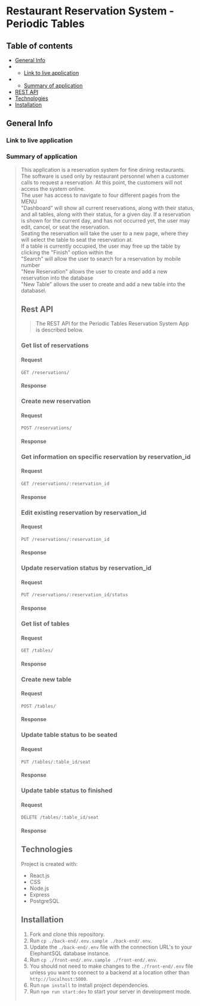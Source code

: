 # Restaurant Reservation System - Periodic Tables

## Table of contents
- [General Info](#general-info)
-  - [Link to live application](#link-to-live-application)
-  - [Summary of application](#summary-of-application)
- [REST API](#rest-api)
- [Technologies](#technologies)
- [Installation](#installation)

## General Info

### Link to live application

### Summary of application

> This application is a reservation system for fine dining restaurants.
> The software is used only by restaurant personnel when a customer calls to request a reservation.
> At this point, the customers will not access the system online.\
> The user has access to navigate to four different pages from the MENU\
> "Dashboard" will show all current reservations, along with their status, and all tables, along with their status, for a given day.
>   If a reservation is shown for the current day, and has not occurred yet, the user may edit, cancel, or seat the reservation.\
>   Seating the reservation will take the user to a new page, where they will select the table to seat the reservation at.\
>   If a table is currently occupied, the user may free up the table by clicking the "Finish" option within the <table>\
> "Search" will allow the user to search for a reservation by mobile number\
> "New Reservation" allows the user to create and add a new reservation into the database\
> "New Table" allows the user to create and add a new table into the database\

## Rest API

> The REST API for the Periodic Tables Reservation System App is described below.

### Get list of reservations

#### Request

`GET /reservations/`

#### Response

### Create new reservation

#### Request

`POST /reservations/`

#### Response

### Get information on specific reservation by reservation_id

#### Request

`GET /reservations/:reservation_id`

#### Response

### Edit existing reservation by reservation_id

#### Request

`PUT /reservations/:reservation_id`

#### Response

### Update reservation status by reservation_id

#### Request

`PUT /reservations/:reservation_id/status`

#### Response

### Get list of tables

#### Request

`GET /tables/`

#### Response

### Create new table

#### Request

`POST /tables/`

#### Response

### Update table status to be seated

#### Request

`PUT /tables/:table_id/seat`

#### Response

### Update table status to finished

#### Request

`DELETE /tables/:table_id/seat`

#### Response


## Technologies
Project is created with:
* React.js
* CSS
* Node.js
* Express
* PostgreSQL


## Installation

1. Fork and clone this repository.
1. Run `cp ./back-end/.env.sample ./back-end/.env`.
1. Update the `./back-end/.env` file with the connection URL's to your ElephantSQL database instance.
1. Run `cp ./front-end/.env.sample ./front-end/.env`.
1. You should not need to make changes to the `./front-end/.env` file unless you want to connect to a backend at a location other than `http://localhost:5000`.
1. Run `npm install` to install project dependencies.
1. Run `npm run start:dev` to start your server in development mode.


